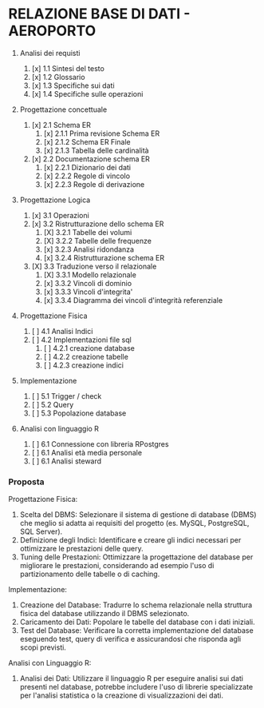 # RELAZIONE BASE DI DATI - AEROPORTO

1. Analisi dei requisti
    1. [x] 1.1 Sintesi del testo
    2. [x] 1.2 Glossario
    3. [x] 1.3 Specifiche sui dati
    4. [x] 1.4 Specifiche sulle operazioni

2. Progettazione concettuale
    1. [x] 2.1 Schema ER
        1. [x] 2.1.1 Prima revisione Schema ER
        2. [x] 2.1.2 Schema ER Finale
        3. [x] 2.1.3 Tabella delle cardinalità
    2. [x] 2.2 Documentazione schema ER
        1. [x] 2.2.1 Dizionario dei dati
        2. [x] 2.2.2 Regole di vincolo 
        3. [x] 2.2.3 Regole di derivazione 

3. Progettazione Logica
    1. [x] 3.1 Operazioni
    2. [x] 3.2 Ristrutturazione dello schema ER
        1. [X] 3.2.1 Tabelle dei volumi
        2. [X] 3.2.2 Tabelle delle frequenze
        3. [x] 3.2.3 Analisi ridondanza 
        4. [x] 3.2.4 Ristrutturazione schema ER
    3. [X] 3.3 Traduzione verso il relazionale
        1. [X] 3.3.1 Modello relazionale    
        2. [x] 3.3.2 Vincoli di dominio
        3. [x] 3.3.3 Vincoli d'integrita'
        4. [x] 3.3.4 Diagramma dei vincoli d'integrità referenziale

4. Progettazione Fisica
    1. [ ] 4.1 Analisi Indici
    2. [ ] 4.2 Implementazioni file sql
       1. [ ] 4.2.1 creazione database
       2. [ ] 4.2.2 creazione tabelle
       3. [ ] 4.2.3 creazione indici

5. Implementazione
    1. [ ] 5.1 Trigger / check
    2. [ ] 5.2 Query
    3. [ ] 5.3 Popolazione database

6. Analisi con linguaggio R
    1. [ ] 6.1 Connessione con libreria RPostgres
    2. [ ] 6.1 Analisi età media personale
    3. [ ] 6.1 Analisi steward


### Proposta

Progettazione Fisica:
1. Scelta del DBMS: Selezionare il sistema di gestione di database (DBMS) che meglio si adatta ai requisiti del progetto (es. MySQL, PostgreSQL, SQL Server).
2. Definizione degli Indici: Identificare e creare gli indici necessari per ottimizzare le prestazioni delle query.
3. Tuning delle Prestazioni: Ottimizzare la progettazione del database per migliorare le prestazioni, considerando ad esempio l'uso di partizionamento delle tabelle o di caching.

Implementazione:
1. Creazione del Database: Tradurre lo schema relazionale nella struttura fisica del database utilizzando il DBMS selezionato.
2. Caricamento dei Dati: Popolare le tabelle del database con i dati iniziali.
3. Test del Database: Verificare la corretta implementazione del database eseguendo test, query di verifica e assicurandosi che risponda agli scopi previsti.

Analisi con Linguaggio R:
1. Analisi dei Dati: Utilizzare il linguaggio R per eseguire analisi sui dati presenti nel database, potrebbe includere l'uso di librerie specializzate per l'analisi statistica o la creazione di visualizzazioni dei dati.
